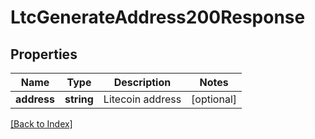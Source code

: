 # LtcGenerateAddress200Response

## Properties

Name | Type | Description | Notes
------------ | ------------- | ------------- | -------------
**address** | **string** | Litecoin address | [optional]

[[Back to Index]](../index.md)
